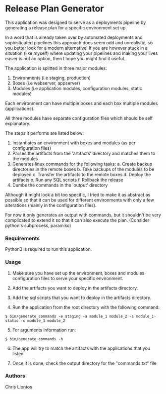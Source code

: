 # Release Plan Generator

This application was designed to serve as a deployments pipeline by generating a release plan for a specific environment set up.

In a word that is already taken over by automated deployments and sophisticated pipelines this approach does seem odd and unrealistic, so you better look for a modern alternative! If you are however stuck in a situation (like myself) where updating your pipelines and making your lives easier is not an option, then I hope you might find it useful.

The application is splitted in three major modules:
1. Environments (i.e staging, production)
2. Boxes (i.e webserver, appserver)
3. Modules (i.e application modules, configuration modules, static modules)

Each environment can have multiple boxes and each box multiple modules (applications).

All three modules have separate configuration files which should be self explanatory.

The steps it performs are listed below:

1. Instantiates an environment with boxes and modules (as per configuration files)
2. Parses the artifacts from the 'artifacts' directory and matches them to the modules
3. Generates linux commands for the following tasks:
	a. Create backup directories in the remote boxes
	b. Take backups of the modules to be deployed
	c. Transfer the artifacts to the remote boxes
	d. Deploy the artifacts
	e. Run any SQL scripts
	f. Rollback the release
4. Dumbs the commands in the 'output' directory

Although it might look a bit too specific, I tried to make it as abstract as possible so that it can be used for different environments with only a few alterations (mainly in the configuration files).

For now it only generates an output with commands, but it shouldn't be very complicated to extend it so that it can also execute the plan. (Consider python's subprocess, paramiko)


### Requirements

Python3 is required to run this application.


### Usage

1. Make sure you have set up the environment, boxes and modules configuration files to serve your specific environment.

2. Add the artifacts you want to deploy in the artifacts directory.

3. Add the sql scripts that you want to deploy in the artifacts directory.

4. Run the application from the root directory with the following command:

```
$ bin/generate_commands -e staging -a module_1 module_2 -s module_1-static -c module_1 module_2
```
5. For arguments information run:
```
$ bin/generate_commands -h
```
6. The app will try to match the artifacts with the applications that you listed

7. Once it is done, check the output directory for the "commands.txt" file


### Authors

Chris Liontos
